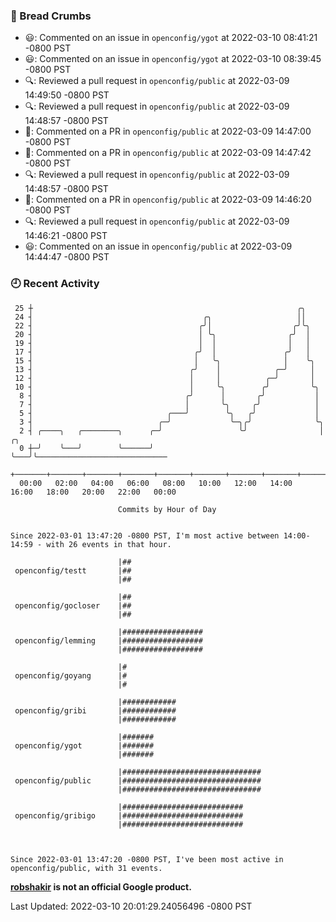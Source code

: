 ### 🍞 Bread Crumbs

 * 😃: Commented on an issue in `openconfig/ygot` at 2022-03-10 08:41:21 -0800 PST
 * 😃: Commented on an issue in `openconfig/ygot` at 2022-03-10 08:39:45 -0800 PST
 * 🔍: Reviewed a pull request in  `openconfig/public` at 2022-03-09 14:49:50 -0800 PST
 * 🔍: Reviewed a pull request in  `openconfig/public` at 2022-03-09 14:48:57 -0800 PST
 * 💬: Commented on a PR in  `openconfig/public` at 2022-03-09 14:47:00 -0800 PST
 * 💬: Commented on a PR in  `openconfig/public` at 2022-03-09 14:47:42 -0800 PST
 * 🔍: Reviewed a pull request in  `openconfig/public` at 2022-03-09 14:48:57 -0800 PST
 * 💬: Commented on a PR in  `openconfig/public` at 2022-03-09 14:46:20 -0800 PST
 * 🔍: Reviewed a pull request in  `openconfig/public` at 2022-03-09 14:46:21 -0800 PST
 * 😃: Commented on an issue in `openconfig/public` at 2022-03-09 14:44:47 -0800 PST

### 🕘 Recent Activity
```
 25 ┼                                                           ╭╮
 24 ┤                                      ╭╮                   ││
 22 ┤                                     ╭╯│                  ╭╯╰╮
 20 ┤                                     │ ╰╮                ╭╯  │
 19 ┤                                     │  │                │   │
 17 ┤                                    ╭╯  │               ╭╯   │
 15 ┤                                    │   ╰╮              │    ╰╮
 13 ┤                                   ╭╯    │            ╭─╯     │
 12 ┤                                   │     │          ╭─╯       │
 10 ┤                                   │     ╰╮        ╭╯         ╰╮
  8 ┤                                  ╭╯      │       ╭╯           │
  7 ┤                                  │       ╰╮     ╭╯            │
  5 ┤                              ╭───╯        ╰╮   ╭╯             │
  3 ┤                            ╭─╯             ╰─╮╭╯              ╰╮
  2 ┤ ╭────╮   ╭────────╮      ╭─╯                 ╰╯                │   ╭╮
  0 ┼─╯    ╰───╯        ╰──────╯                                     ╰───╯╰─────────────────────────────
    +───────+───────+───────+───────+───────+───────+───────+───────+───────+───────+───────+───────+────
  00:00   02:00   04:00   06:00   08:00   10:00   12:00   14:00   16:00   18:00   20:00   22:00   00:00   

						Commits by Hour of Day


Since 2022-03-01 13:47:20 -0800 PST, I'm most active between 14:00-14:59 - with 26 events in that hour.

```



```
                        |##
 openconfig/testt       |##
                        |##

                        |##
 openconfig/gocloser    |##
                        |##

                        |##################
 openconfig/lemming     |##################
                        |##################

                        |#
 openconfig/goyang      |#
                        |#

                        |############
 openconfig/gribi       |############
                        |############

                        |#######
 openconfig/ygot        |#######
                        |#######

                        |###############################
 openconfig/public      |###############################
                        |###############################

                        |###########################
 openconfig/gribigo     |###########################
                        |###########################



Since 2022-03-01 13:47:20 -0800 PST, I've been most active in openconfig/public, with 31 events.

```
**[robshakir](mailto:robjs@google.com) is not an official Google product.**  


Last Updated: 2022-03-10 20:01:29.24056496 -0800 PST
